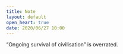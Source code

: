```yaml
---
title: Note
layout: default
open_heart: true
date: 2020/06/27 10:00
---
```


“Ongoing survival of civilisation” is overrated.

